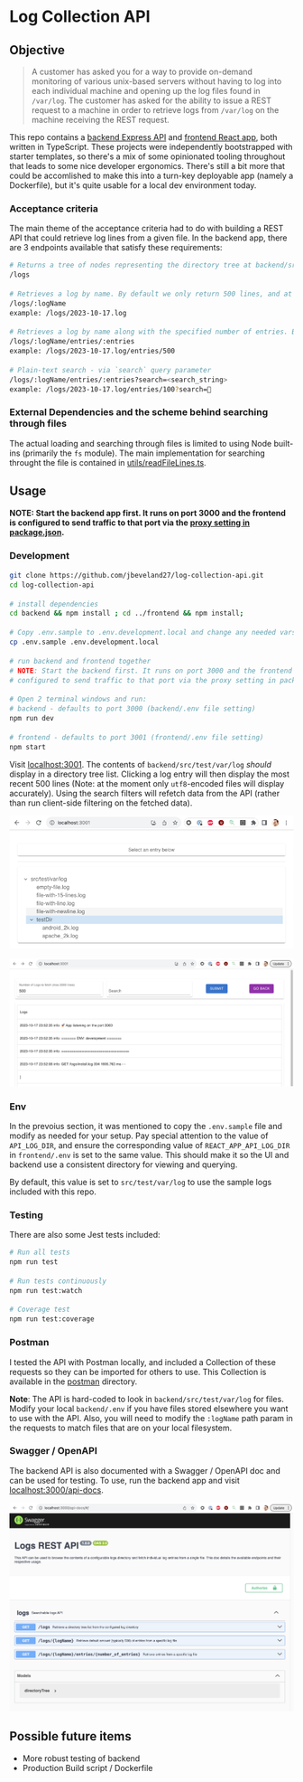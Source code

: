 # Log Collection API

## Objective

> A customer has asked you for a way to provide on-demand monitoring of various unix-based servers without having to log into each individual machine and opening up the log files found in `/var/log`. The customer has asked for the ability to issue a REST request to a machine in order to retrieve logs from `/var/log` on the machine receiving the REST request.

This repo contains a [backend Express API](./backend) and [frontend React app](./frontend), both written in TypeScript. These projects were independently bootstrapped with starter templates, so there's a mix of some opinionated tooling throughout that leads to some nice developer ergonomics. There's still a bit more that could be accomlished to make this into a turn-key deployable app (namely a Dockerfile), but it's quite usable for a local dev environment today.

### Acceptance criteria

The main theme of the acceptance criteria had to do with building a REST API that could retrieve log lines from a given file. In the backend app, there are 3 endpoints available that satisfy these requirements:

```bash
# Returns a tree of nodes representing the directory tree at backend/src/test/var/log (this path is hard-coded in local backend/.env and frontend/.env files).
/logs

# Retrieves a log by name. By default we only return 500 lines, and at max 2000.
/logs/:logName
example: /logs/2023-10-17.log

# Retrieves a log by name along with the specified number of entries. By default we only return 500 lines, and at max 100000.
/logs/:logName/entries/:entries
example: /logs/2023-10-17.log/entries/500

# Plain-text search - via `search` query parameter
/logs/:logName/entries/:entries?search=<search_string>
example: /logs/2023-10-17.log/entries/100?search=🚀
```

### External Dependencies and the scheme behind searching through files

The actual loading and searching through files is limited to using Node built-ins (primarily the `fs` module). The main implementation for searching throught the file is contained in [utils/readFileLines.ts](./backend/src/utils/readFileLines.ts).

## Usage

**NOTE: Start the backend app first. It runs on port 3000 and the frontend is configured to send traffic to that port via the [proxy setting in package.json](https://github.com/jbeveland27/log-collection-api/blob/main/frontend/package.json#L32).**

### Development

```bash
git clone https://github.com/jbeveland27/log-collection-api.git
cd log-collection-api

# install dependencies
cd backend && npm install ; cd ../frontend && npm install;

# Copy .env.sample to .env.development.local and change any needed vars if desired
cp .env.sample .env.development.local

# run backend and frontend together
# NOTE: Start the backend first. It runs on port 3000 and the frontend is
# configured to send traffic to that port via the proxy setting in package.json

# Open 2 terminal windows and run:
# backend - defaults to port 3000 (backend/.env file setting)
npm run dev

# frontend - defaults to port 3001 (frontend/.env file setting)
npm start
```

Visit <localhost:3001>. The contents of `backend/src/test/var/log` _should_ display in a directory tree list. Clicking a log entry will then display the most recent 500 lines (Note: at the moment only `utf8`-encoded files will display accurately). Using the search filters will refetch data from the API (rather than run client-side filtering on the fetched data).

![Directory Tree List](./screenshots/UI_2.png)

![File View with Log Entries](./screenshots/UI_1.png)

### Env

In the prevoius section, it was mentioned to copy the `.env.sample` file and modify as needed for your setup. Pay special attention to the value of `API_LOG_DIR`, and ensure the corresponding value of `REACT_APP_API_LOG_DIR` in `frontend/.env` is set to the same value. This should make it so the UI and backend use a consistent directory for viewing and querying.

By default, this value is set to `src/test/var/log` to use the sample logs included with this repo.

### Testing

There are also some Jest tests included:

```bash
# Run all tests
npm run test

# Run tests continuously
npm run test:watch

# Coverage test
npm run test:coverage
```

### Postman

I tested the API with Postman locally, and included a Collection of these requests so they can be imported for others to use. This Collection is available in the [postman](./postman/) directory.

**Note**: The API is hard-coded to look in `backend/src/test/var/log` for files. Modify your local `backend/.env` if you have files stored elsewhere you want to use with the API. Also, you will need to modify the `:logName` path param in the requests to match files that are on your local filesystem.

### Swagger / OpenAPI

The backend API is also documented with a Swagger / OpenAPI doc and can be used for testing. To use, run the backend app and visit <localhost:3000/api-docs>.

![OpenAPI](./screenshots/Swagger.png)

## Possible future items

* More robust testing of backend
* Production Build script / Dockerfile

